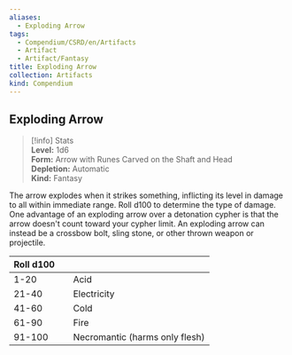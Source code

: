 ```yaml
---
aliases:
  - Exploding Arrow
tags:
  - Compendium/CSRD/en/Artifacts
  - Artifact
  - Artifact/Fantasy
title: Exploding Arrow
collection: Artifacts
kind: Compendium
---
```

## Exploding Arrow  
>[!info] Stats  
> **Level:** 1d6  
> **Form:** Arrow with Runes Carved on the Shaft and Head  
> **Depletion:** Automatic  
> **Kind:** Fantasy
  
The arrow explodes when it strikes something, inflicting its level in damage to all within immediate range. Roll d100 to determine the type of damage. One advantage of an exploding arrow over a detonation cypher is that the arrow doesn't count toward your cypher limit. An exploding arrow can instead be a crossbow bolt, sling stone, or other thrown weapon or projectile.  

|  Roll d100 &nbsp; &nbsp; |   |  
| ------------- | :----------- |  
| 1-20 | Acid |  
| 21-40 | Electricity |  
| 41-60 | Cold |  
| 61-90 | Fire |  
| 91-100 | Necromantic (harms only flesh) |